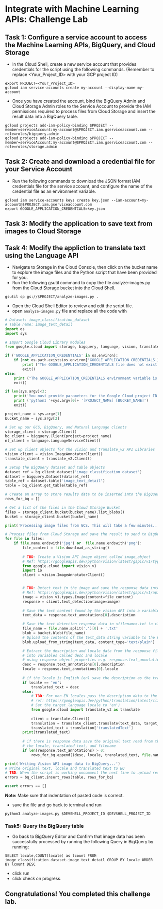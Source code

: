 # Integrate with Machine Learning APIs: Challenge Lab

## Task 1: Configure a service account to access the Machine Learning APIs, BigQuery, and Cloud Storage

- In the Cloud Shell, create a new service account that provides credentials for the script using the following commands. (Remember to replace <Your_Project_ID> with your GCP project ID)

```
export PROJECT=<Your_Project_ID>
gcloud iam service-accounts create my-account --display-name my-account
```

- Once you have created the account, bind the BigQuery Admin and Cloud Storage Admin roles to the Service Account to provide the IAM permissions required to process files from Cloud Storage and insert the result data into a BigQuery table.

```
gcloud projects add-iam-policy-binding $PROJECT --member=serviceAccount:my-account@$PROJECT.iam.gserviceaccount.com --role=roles/bigquery.admin
gcloud projects add-iam-policy-binding $PROJECT --member=serviceAccount:my-account@$PROJECT.iam.gserviceaccount.com --role=roles/storage.admin
```


## Task 2: Create and download a credential file for your Service Account
- Run the following commands to download the JSON format IAM credentials file for the service account, and configure the name of the credential file as an environment variable.

```
gcloud iam service-accounts keys create key.json --iam-account=my-account@$PROJECT.iam.gserviceaccount.com
export GOOGLE_APPLICATION_CREDENTIALS=key.json
```

## Task 3: Modify the application to save text from images to Cloud Storage
## Task 4: Modify the appliction to translate text using the Language API

- Navigate to Storage in the Cloud Console, then click on the bucket name to explore the image files and the Python script that have been provided for you.
- Run the following gsutil command to copy the file analyze-images.py from the Cloud Storage bucket into the Cloud Shell.
```
gsutil cp gs://$PROJECT/analyze-images.py .
```

- Open the Cloud Shell Editor to review and edit the script file.
- open `analyze-images.py` file and replace all the code with 

```py
# Dataset: image_classification_dataset
# Table name: image_text_detail
import os
import sys

# Import Google Cloud Library modules
from google.cloud import storage, bigquery, language, vision, translate_v2

if ('GOOGLE_APPLICATION_CREDENTIALS' in os.environ):
    if (not os.path.exists(os.environ['GOOGLE_APPLICATION_CREDENTIALS'])):
        print ("The GOOGLE_APPLICATION_CREDENTIALS file does not exist.\n")
        exit()
else:
    print ("The GOOGLE_APPLICATION_CREDENTIALS environment variable is not defined.\n")
    exit()

if len(sys.argv)<3:
    print('You must provide parameters for the Google Cloud project ID and Storage bucket')
    print ('python3 '+sys.argv[0]+ '[PROJECT_NAME] [BUCKET_NAME]')
    exit()

project_name = sys.argv[1]
bucket_name = sys.argv[2]

# Set up our GCS, BigQuery, and Natural Language clients
storage_client = storage.Client()
bq_client = bigquery.Client(project=project_name)
nl_client = language.LanguageServiceClient()

# Set up client objects for the vision and translate_v2 API Libraries
vision_client = vision.ImageAnnotatorClient()
translate_client = translate_v2.Client()

# Setup the BigQuery dataset and table objects
dataset_ref = bq_client.dataset('image_classification_dataset')
dataset = bigquery.Dataset(dataset_ref)
table_ref = dataset.table('image_text_detail')
table = bq_client.get_table(table_ref)

# Create an array to store results data to be inserted into the BigQuery table
rows_for_bq = []

# Get a list of the files in the Cloud Storage Bucket
files = storage_client.bucket(bucket_name).list_blobs()
bucket = storage_client.bucket(bucket_name)

print('Processing image files from GCS. This will take a few minutes..')

# Process files from Cloud Storage and save the result to send to BigQuery
for file in files:    
    if file.name.endswith('jpg') or  file.name.endswith('png'):
        file_content = file.download_as_string()
        
        # TBD: Create a Vision API image object called image_object 
        # Ref: https://googleapis.dev/python/vision/latest/gapic/v1/types.html#google.cloud.vision_v1.types.Image
        from google.cloud import vision_v1
        import io
        client = vision.ImageAnnotatorClient()


        # TBD: Detect text in the image and save the response data into an object called response
        # Ref: https://googleapis.dev/python/vision/latest/gapic/v1/api.html#google.cloud.vision_v1.ImageAnnotatorClient.document_text_detection
        image = vision_v1.types.Image(content=file_content)
        response = client.text_detection(image=image)
    
        # Save the text content found by the vision API into a variable called text_data
        text_data = response.text_annotations[0].description

        # Save the text detection response data in <filename>.txt to cloud storage
        file_name = file.name.split('.')[0] + '.txt'
        blob = bucket.blob(file_name)
        # Upload the contents of the text_data string variable to the Cloud Storage file 
        blob.upload_from_string(text_data, content_type='text/plain')

        # Extract the description and locale data from the response file
        # into variables called desc and locale
        # using response object properties e.g. response.text_annotations[0].description
        desc = response.text_annotations[0].description
        locale = response.text_annotations[0].locale
        
        # if the locale is English (en) save the description as the translated_txt
        if locale == 'en':
            translated_text = desc
        else:
            # TBD: For non EN locales pass the description data to the translation API
            # ref: https://googleapis.dev/python/translation/latest/client.html#google.cloud.translate_v2.client.Client.translate
            # Set the target_language locale to 'en')
            from google.cloud import translate_v2 as translate
            
            client = translate.Client()
            translation = translate_client.translate(text_data, target_language='en')
            translated_text = translation['translatedText']
        print(translated_text)
        
        # if there is response data save the original text read from the image, 
        # the locale, translated text, and filename
        if len(response.text_annotations) > 0:
            rows_for_bq.append((desc, locale, translated_text, file.name))

print('Writing Vision API image data to BigQuery...')
# Write original text, locale and translated text to BQ
# TBD: When the script is working uncomment the next line to upload results to BigQuery
errors = bq_client.insert_rows(table, rows_for_bq)

assert errors == []
```
**Note:** Make sure that indentation of pasted code is correct.

- save the file and go back to terminal and run

```
python3 analyze-images.py $DEVSHELL_PROJECT_ID $DEVSHELL_PROJECT_ID
```


### Task5: Query the BigQuery table

- Go back to BigQuery Editor and Confirm that image data has been successfully processed by running the following Query in BigQuery by running:

```
SELECT locale,COUNT(locale) as lcount FROM image_classification_dataset.image_text_detail GROUP BY locale ORDER BY lcount DESC
```
- click run
- click check on progress.

## Congratulations! You completed this challenge lab.
